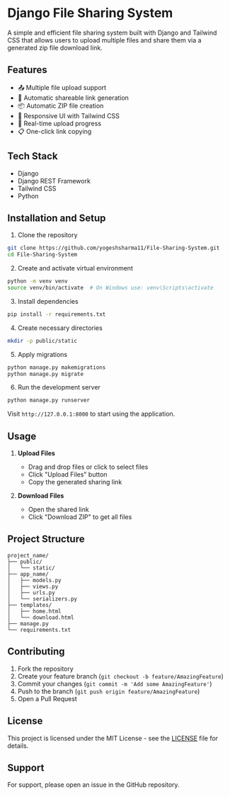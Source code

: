 # Django File Sharing System

A simple and efficient file sharing system built with Django and Tailwind CSS that allows users to upload multiple files and share them via a generated zip file download link.

## Features

- 📤 Multiple file upload support
- 🔗 Automatic shareable link generation
- 📦 Automatic ZIP file creation
- 📱 Responsive UI with Tailwind CSS
- 🔄 Real-time upload progress
- 📋 One-click link copying

## Tech Stack

- Django 
- Django REST Framework
- Tailwind CSS
- Python

## Installation and Setup

1. Clone the repository
```bash
git clone https://github.com/yogeshsharma11/File-Sharing-System.git
cd File-Sharing-System
```

2. Create and activate virtual environment
```bash
python -m venv venv
source venv/bin/activate  # On Windows use: venv\Scripts\activate
```

3. Install dependencies
```bash
pip install -r requirements.txt
```

4. Create necessary directories
```bash
mkdir -p public/static
```

5. Apply migrations
```bash
python manage.py makemigrations
python manage.py migrate
```

6. Run the development server
```bash
python manage.py runserver
```

Visit `http://127.0.0.1:8000` to start using the application.

## Usage

1. **Upload Files**
   - Drag and drop files or click to select files
   - Click "Upload Files" button
   - Copy the generated sharing link

2. **Download Files**
   - Open the shared link
   - Click "Download ZIP" to get all files

## Project Structure

```
project_name/
├── public/
│   └── static/
├── app_name/
│   ├── models.py
│   ├── views.py
│   ├── urls.py
│   └── serializers.py
├── templates/
│   ├── home.html
│   └── download.html
├── manage.py
└── requirements.txt
```

## Contributing

1. Fork the repository
2. Create your feature branch (`git checkout -b feature/AmazingFeature`)
3. Commit your changes (`git commit -m 'Add some AmazingFeature'`)
4. Push to the branch (`git push origin feature/AmazingFeature`)
5. Open a Pull Request

## License

This project is licensed under the MIT License - see the [LICENSE](LICENSE) file for details.

## Support

For support, please open an issue in the GitHub repository.
